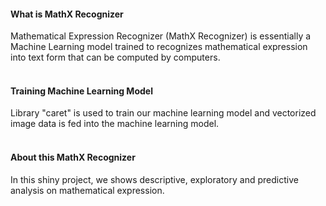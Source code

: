 #### What is MathX Recognizer

Mathematical Expression Recognizer (MathX Recognizer) is essentially a Machine Learning model trained to recognizes mathematical expression into text form that can be computed by computers.  
<br />

#### Training Machine Learning Model
Library "caret" is used to train our machine learning model and vectorized image data is fed into the machine learning model.  
<br />

#### About this MathX Recognizer
In this shiny project, we shows descriptive, exploratory and predictive analysis on mathematical expression.

